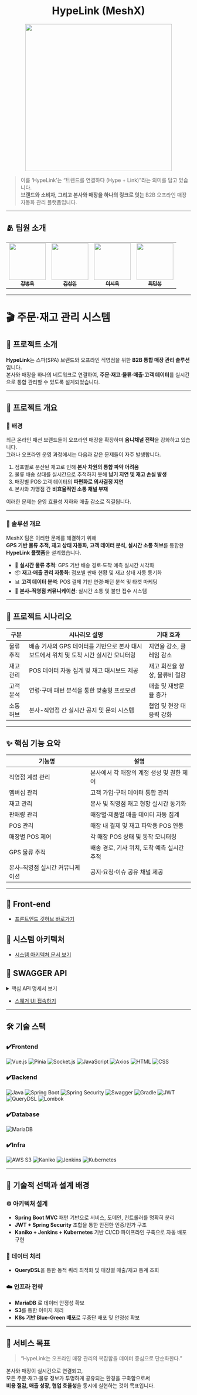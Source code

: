 <h1 align="center"> HypeLink (MeshX) </h1>
<div align="center"> 
 <img src="https://github.com/user-attachments/assets/807a5735-e104-4bbe-adf5-b7a47830b0cf" width="400"/>
</div>

> 이름 ‘HypeLink’는 “트렌드를 연결하다 (Hype + Link)”라는 의미를 담고 있습니다.  
> **브랜드와 소비자, 그리고 본사와 매장을 하나의 링크로 잇는** B2B 오프라인 매장 자동화 관리 플랫폼입니다.

---

## 🫂 팀원 소개
<table align="center">
  <tbody>
    <tr>
      <td align="center"><a href="https://github.com/kbw07"><img src="https://github.com/user-attachments/assets/706e1875-8a3d-4d3e-9a19-d344d6866f23" width="100px;" alt=""/><br /><sub><b> 강병욱 </b></sub></a><br /></td>
      <td align="center"><a href="https://github.com/flionme"><img src="https://github.com/user-attachments/assets/08e896f8-c18f-454a-a44a-2337f585e77f" width="100px;" alt=""/><br /><sub><b> 김성인 </b></sub></a><br /></td>
      <td align="center"><a href="https://github.com/David9733"><img src="https://github.com/user-attachments/assets/4d6ad9a1-ac42-4f36-9259-2b988493cf85" width="100px;" alt=""/><br /><sub><b> 이시욱 </b></sub></a><br /></td>
      <td align="center"><a href="https://github.com/raccoon-coding"><img src="https://github.com/user-attachments/assets/90a33761-0bd8-4b73-a12a-1e24f0c5a6a9" width="100px;" alt=""/><br /><sub><b> 최민성 </b></sub></a><br /></td>
    </tr>
  </tbody>
</table>

---

# 🎬 주문·재고 관리 시스템

## 🎯 프로젝트 소개

**HypeLink**는 스파(SPA) 브랜드와 오프라인 직영점을 위한 **B2B 통합 매장 관리 솔루션**입니다.  
본사와 매장을 하나의 네트워크로 연결하여, **주문·재고·물류·매출·고객 데이터**를 실시간으로 통합 관리할 수 있도록 설계되었습니다.

---

## 📘 프로젝트 개요

### 🔹 배경
최근 온라인 패션 브랜드들이 오프라인 매장을 확장하며 **옴니채널 전략**을 강화하고 있습니다.  
그러나 오프라인 운영 과정에서는 다음과 같은 문제들이 자주 발생합니다.

1. 점포별로 분산된 재고로 인해 **본사 차원의 통합 파악 어려움**
2. 물류 배송 상태를 실시간으로 추적하지 못해 **납기 지연 및 재고 손실 발생**
3. 매장별 POS·고객 데이터의 **파편화로 의사결정 지연**
4. 본사와 가맹점 간 **비효율적인 소통 채널 부재**

이러한 문제는 운영 효율성 저하와 매출 감소로 직결됩니다.

---

### 🔹 솔루션 개요
MeshX 팀은 이러한 문제를 해결하기 위해  
**GPS 기반 물류 추적, 재고 상태 자동화, 고객 데이터 분석, 실시간 소통 허브**를 통합한  
**HypeLink 플랫폼**을 설계했습니다.

- 🚚 **실시간 물류 추적**: GPS 기반 배송 경로·도착 예측 실시간 시각화
- 📦 **재고·매출 관리 자동화**: 점포별 판매 현황 및 재고 상태 자동 동기화
- 📊 **고객 데이터 분석**: POS 결제 기반 연령·패턴 분석 및 타겟 마케팅
- 💬 **본사–직영점 커뮤니케이션**: 실시간 소통 및 불만 접수 시스템

---

## 🧭 프로젝트 시나리오

| 구분 | 시나리오 설명 | 기대 효과 |
|------|----------------|------------|
| 물류 추적 | 배송 기사의 GPS 데이터를 기반으로 본사 대시보드에서 위치 및 도착 시간 실시간 모니터링 | 지연율 감소, 클레임 감소 |
| 재고 관리 | POS 데이터 자동 집계 및 재고 대시보드 제공 | 재고 회전율 향상, 물류비 절감 |
| 고객 분석 | 연령·구매 패턴 분석을 통한 맞춤형 프로모션 | 매출 및 재방문율 증가 |
| 소통 허브 | 본사-직영점 간 실시간 공지 및 문의 시스템 | 협업 및 현장 대응력 강화 |

---

## ✨ 핵심 기능 요약

| 기능명 | 설명 |
|--------|------|
| 직영점 계정 관리 | 본사에서 각 매장의 계정 생성 및 권한 제어 |
| 멤버십 관리 | 고객 가입·구매 데이터 통합 관리 |
| 재고 관리 | 본사 및 직영점 재고 현황 실시간 동기화 |
| 판매량 관리 | 매장별·제품별 매출 데이터 자동 집계 |
| POS 관리 | 매장 내 결제 및 재고 파악용 POS 연동 |
| 매장별 POS 제어 | 각 매장 POS 상태 및 동작 모니터링 |
| GPS 물류 추적 | 배송 경로, 기사 위치, 도착 예측 실시간 추적 |
| 본사–직영점 실시간 커뮤니케이션 | 공지·요청·이슈 공유 채널 제공 |

---

## 💚 Front-end
- <a href="https://github.com/beyond-sw-camp/be17-fin-MeshX-HypeLink-FE">프론트엔드 깃허브 바로가기</a>


## 🔧 시스템 아키텍처
- <a href="https://github.com/beyond-sw-camp/be17-fin-MeshX-HypeLink-BE/blob/raccoon/swagger/doc/%EC%8B%9C%EC%8A%A4%ED%85%9C%20%EC%95%84%ED%82%A4%ED%85%8D%EC%B2%98.png">시스템 아키텍처 문서 보기</a>

## 📝 SWAGGER API

<details>
<summary>핵심 API 명세서 보기</summary>
<div markdown="1">

<details>
<summary>1. 배송 기능 API 명세서</summary>
<div markdown="1">
 
## 배송 기능 API
<img width="891" height="556" alt="배송기능1" src="https://github.com/user-attachments/assets/f686ae72-922a-4892-9419-89c85efa9980" />
<img width="888" height="707" alt="배송기능2" src="https://github.com/user-attachments/assets/bcd136df-ec1a-4ec4-b639-a4c958a4f668" />

</div>
</details>

<details>
<summary>2. 통계 기능 API 명세서</summary>
<div markdown="1">

## 통계 기능 API
<img width="1186" height="845" alt="통계3" src="https://github.com/user-attachments/assets/71d958d1-f480-4ca6-b2cc-a346881cc62e" />
<img width="1187" height="643" alt="통계2" src="https://github.com/user-attachments/assets/54251074-0cbc-41c0-9aa0-3669cd359f9c" />
<img width="892" height="742" alt="통계1" src="https://github.com/user-attachments/assets/23290732-075c-4084-a381-429c06e90b48" />
<img width="890" height="585" alt="통계11" src="https://github.com/user-attachments/assets/5e7520e6-2513-43fc-aa5b-b7eaa443cb1c" />
<img width="1186" height="616" alt="통계10" src="https://github.com/user-attachments/assets/6d75849c-1321-47ca-bd1c-024558d4ecb5" />
<img width="1186" height="642" alt="통계9" src="https://github.com/user-attachments/assets/5b1d1a38-e415-4f9d-88b2-89295e35a3db" />
<img width="890" height="743" alt="통계8" src="https://github.com/user-attachments/assets/e08e4a0f-3e6b-402b-91ba-dfbbff40e39c" />
<img width="1185" height="791" alt="통계7" src="https://github.com/user-attachments/assets/f3dafa68-0dc6-4d24-8221-be5ffb3e8f85" />
<img width="1183" height="747" alt="통계6" src="https://github.com/user-attachments/assets/44da83bd-90be-4bcb-8347-285983ddcc27" />
<img width="1190" height="725" alt="통계5" src="https://github.com/user-attachments/assets/ebb2d2d6-122a-4ddb-bc1d-bd2148a4bcdb" />
<img width="890" height="890" alt="통계4" src="https://github.com/user-attachments/assets/cdfb8440-8f87-4a39-bc73-9988f0c0c38b" />
<img width="892" height="727" alt="통계19" src="https://github.com/user-attachments/assets/69d64301-f1cf-4d64-af56-868e89c17bc3" />
<img width="890" height="707" alt="통계18" src="https://github.com/user-attachments/assets/8133febd-d00b-42bd-8c8e-f92fb0f5cf3e" />
<img width="592" height="637" alt="통계17" src="https://github.com/user-attachments/assets/422c4631-6338-4a11-b3f8-cd035a1ecb6c" />
<img width="593" height="592" alt="통계16" src="https://github.com/user-attachments/assets/93e4e756-55ef-470f-ad9b-6d282fe3df0e" />
<img width="887" height="876" alt="통계15" src="https://github.com/user-attachments/assets/a8822a5a-d0f6-44ae-8c93-d89875c26e7c" />
<img width="891" height="892" alt="통계14" src="https://github.com/user-attachments/assets/3727356a-57ab-4a31-9803-640f10f2964e" />
<img width="890" height="566" alt="통계13" src="https://github.com/user-attachments/assets/f0789b3c-d25c-4631-b1a6-fbcaba79d7b5" />
<img width="887" height="800" alt="통계12" src="https://github.com/user-attachments/assets/508b21ff-1580-4cab-9f6f-77da7f591ccb" />

</div>
</details>

<details>
<summary>3. 본사 발주 API 명세서 </summary>
<div markdown="1">

## 본사 발주 API 명세서
<img width="1188" height="722" alt="발주7" src="https://github.com/user-attachments/assets/3eb362af-1f7d-4a7d-888b-2326d70ca325" />
<img width="1187" height="722" alt="발주6" src="https://github.com/user-attachments/assets/3cc3e84b-8b58-4ba0-af12-54833b84f76c" />
<img width="1183" height="805" alt="발주5" src="https://github.com/user-attachments/assets/16334be0-c289-49e6-92ff-72fc818906c7" />
<img width="1188" height="735" alt="발주4" src="https://github.com/user-attachments/assets/21ded542-d982-4c39-acf7-1d7c64702f9e" />
<img width="887" height="906" alt="발주3" src="https://github.com/user-attachments/assets/a99e500b-0195-49f7-8e26-d42a0211467c" />
<img width="1332" height="693" alt="발주2" src="https://github.com/user-attachments/assets/46be6f9d-6dd6-492c-be3d-63c98d7620cc" />
<img width="1332" height="690" alt="발주1" src="https://github.com/user-attachments/assets/10a9905b-f703-4983-abe3-c3186eba0fdf" />
<img width="1188" height="715" alt="발주9" src="https://github.com/user-attachments/assets/d75d140e-648a-45fd-81df-de44b2ef87e0" />
<img width="887" height="902" alt="발주8" src="https://github.com/user-attachments/assets/4c47a878-fdbd-45ea-bb01-6c71ed056ba5" />


</div>
</details>

<details>
<summary>4. 가맹점 발주 API 명세서 </summary>
<div markdown="1">

## 가맹점 발수 API 명세서
<img width="887" height="762" alt="발주8" src="https://github.com/user-attachments/assets/482f49a9-660a-4d9c-8e72-0d61b4fc0ebd" />
<img width="1188" height="818" alt="발주7" src="https://github.com/user-attachments/assets/24cf0ddf-5a1e-4cd2-8458-9277fe66d3f9" />
<img width="886" height="881" alt="발주6" src="https://github.com/user-attachments/assets/b54bd7f1-8294-4ccc-a591-c63e1eb7add1" />
<img width="591" height="612" alt="발주3" src="https://github.com/user-attachments/assets/f9796118-2fa2-469c-80fa-8b85ace6917a" />
<img width="887" height="662" alt="발주2" src="https://github.com/user-attachments/assets/7633651a-6620-4972-9527-02bce57b5f0f" />
<img width="887" height="882" alt="발주1" src="https://github.com/user-attachments/assets/b1d2a88f-002f-4ce0-8673-3da07767df20" />
<img width="888" height="796" alt="발주5" src="https://github.com/user-attachments/assets/1a691b22-f343-4eab-90ee-3e426df1c51f" />
<img width="888" height="560" alt="발주9" src="https://github.com/user-attachments/assets/bf24d8c1-c8e9-4172-a870-3c1d99fd145a" />


</div>
</details>

<details>
<summary>5. 본부 상품관리 API 명세서</summary>
<div markdown="1">

## 본사 상품관리 API 명세서

<img width="900" height="882" alt="본사 상품관리4" src="https://github.com/user-attachments/assets/6e4b5ea3-de0f-4482-b60d-719cb81008ee" />
<img width="1188" height="722" alt="본사 상품관리3" src="https://github.com/user-attachments/assets/8fde2ccf-8919-472b-ae49-31571c67be5b" />
<img width="1190" height="727" alt="본사 상품관리2" src="https://github.com/user-attachments/assets/edf9923e-1522-4e18-a430-348217c5fbc7" />
<img width="1191" height="726" alt="본사 상품관리1" src="https://github.com/user-attachments/assets/27042b38-d5d2-471c-9565-3d67f4823c06" />
<img width="1195" height="832" alt="본사 상품관리7" src="https://github.com/user-attachments/assets/37e269c9-73a3-4ea4-95b2-0cc37bea0283" />
<img width="1198" height="775" alt="본사 상품관리6" src="https://github.com/user-attachments/assets/4910b11d-a869-43a2-917c-297bfe5d347a" />
<img width="595" height="632" alt="본사 상품관리5" src="https://github.com/user-attachments/assets/25a5c71e-7aeb-4584-a9df-e3db502aceb5" />
<img width="1193" height="727" alt="본사 상품관리13" src="https://github.com/user-attachments/assets/90e10c77-519b-49fc-8cba-e7b9b10ebeda" />
<img width="1197" height="723" alt="본사 상품관리12" src="https://github.com/user-attachments/assets/c5061c42-b539-407f-b728-55e796db2068" />
<img width="1190" height="722" alt="본사 상품관리11" src="https://github.com/user-attachments/assets/594f153e-d8ba-401f-9d63-b91d12892dcf" />
<img width="1192" height="772" alt="본사 상품관리10" src="https://github.com/user-attachments/assets/bfbc207c-081b-434c-9ce0-cd66b9eda4f1" />
<img width="896" height="882" alt="본사 상품관리9" src="https://github.com/user-attachments/assets/783122b3-d2d5-4cd3-8d9c-8f41529bb255" />
<img width="1201" height="728" alt="본사 상품관리8" src="https://github.com/user-attachments/assets/76bdda01-5d45-4b30-849e-953333d2a8bb" />
<img width="1197" height="772" alt="본사 상품관리14" src="https://github.com/user-attachments/assets/51721710-4134-4d6b-bfe2-afacd3cce81f" />

</div>
</details>

</div>
</details>


- [스웨거 UI 접속하기](http://3.36.70.161:8080/swagger-ui/index.html)


---

## 🛠 기술 스택

### ✔️Frontend
![Vue.js](https://img.shields.io/badge/vue.js-%2335495e.svg?style=for-the-badge&logo=vuedotjs&logoColor=%234FC08D)
![Pinia](https://img.shields.io/badge/Pinia-ffd859?style=for-the-badge&logoColor=black)
![Socket.js](https://img.shields.io/badge/Socket.io-black?style=for-the-badge&logo=socketdotio&logoColor=white)
![JavaScript](https://img.shields.io/badge/JavaScript-323330?style=for-the-badge&logo=javascript&logoColor=F7DF1E)
![Axios](https://img.shields.io/badge/Axios-671ddf?style=for-the-badge&logo=axios&logoColor=white)
![HTML](https://img.shields.io/badge/HTML-E34F26?style=for-the-badge&logo=html5&logoColor=white)
![CSS](https://img.shields.io/badge/CSS-1572B6?style=for-the-badge&logo=css3&logoColor=white)

### ✔️Backend
![Java](https://img.shields.io/badge/Java-007396?style=for-the-badge&logo=openjdk&logoColor=white)
![Spring Boot](https://img.shields.io/badge/Spring%20Boot-6DB33F?style=for-the-badge&logo=springboot&logoColor=white)
![Spring Security](https://img.shields.io/badge/Spring%20Security-6DB33F?style=for-the-badge&logo=springsecurity&logoColor=white)
![Swagger](https://img.shields.io/badge/Swagger-85EA2D?style=for-the-badge&logo=swagger&logoColor=white)
![Gradle](https://img.shields.io/badge/Gradle-02303A?style=for-the-badge&logo=gradle&logoColor=white)
![JWT](https://img.shields.io/badge/JWT-black?style=for-the-badge&logo=jsonwebtokens&logoColor=white)
![QueryDSL](https://img.shields.io/badge/QueryDSL-4479A1?style=for-the-badge&logoColor=white)
![Lombok](https://img.shields.io/badge/Lombok-BC4125?style=for-the-badge&logoColor=white)

### ✔️Database
![MariaDB](https://img.shields.io/badge/MariaDB-003545?style=for-the-badge&logo=mariadb&logoColor=white)

### ✔️Infra
![AWS S3](https://img.shields.io/badge/Amazon%20S3-569A31?style=for-the-badge&logo=amazons3&logoColor=white)
![Kaniko](https://img.shields.io/badge/Kaniko-2A2E35?style=for-the-badge&logo=docker&logoColor=white)
![Jenkins](https://img.shields.io/badge/Jenkins-D24939?style=for-the-badge&logo=jenkins&logoColor=white)
![Kubernetes](https://img.shields.io/badge/Kubernetes-326CE5?style=for-the-badge&logo=kubernetes&logoColor=white)

---

## 🔧 기술적 선택과 설계 배경

### ⚙️ 아키텍처 설계
- **Spring Boot MVC** 패턴 기반으로 서비스, 도메인, 컨트롤러를 명확히 분리
- **JWT + Spring Security** 조합을 통한 안전한 인증/인가 구조
- **Kaniko + Jenkins + Kubernetes** 기반 CI/CD 파이프라인 구축으로 자동 배포 구현

### 📡 데이터 처리
- **QueryDSL**을 통한 동적 쿼리 최적화 및 매장별 매출/재고 통계 조회

### ☁️ 인프라 전략
- **MariaDB** 로 데이터 안정성 확보
- **S3**를 통한 이미지 처리
- **K8s 기반 Blue-Green 배포**로 무중단 배포 및 안정성 확보

---

## 🚀 서비스 목표

> “HypeLink는 오프라인 매장 관리의 복잡함을 데이터 중심으로 단순화한다.”

본사와 매장이 실시간으로 연결되고,  
모든 주문·재고·물류 정보가 투명하게 공유되는 환경을 구축함으로써  
**비용 절감, 매출 성장, 협업 효율성**을 동시에 실현하는 것이 목표입니다.
